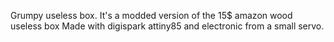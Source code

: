 Grumpy useless box.
It's a modded version of the 15$ amazon wood useless box
Made with digispark attiny85 and electronic from a small servo.

